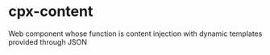 # cpx-content
Web component whose function is content injection with dynamic templates provided through JSON
